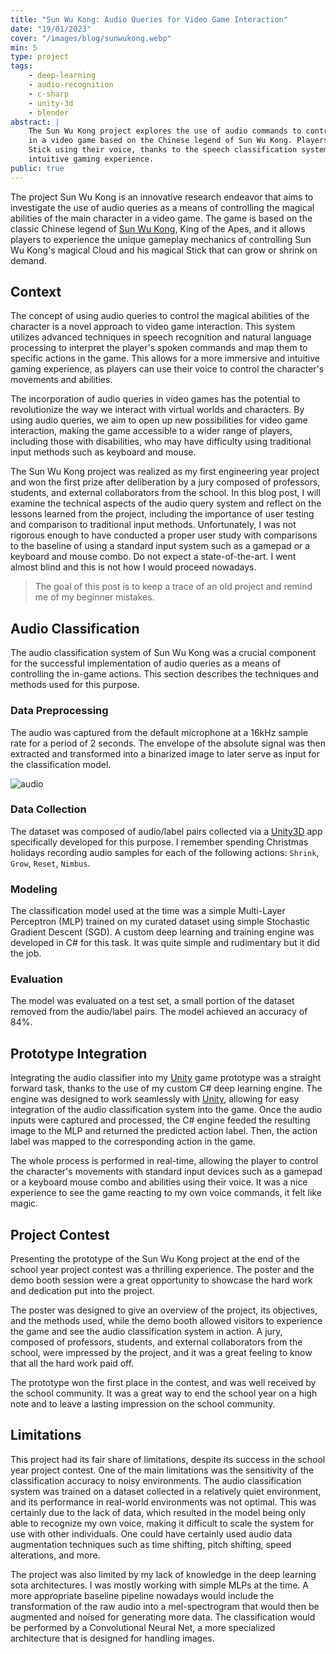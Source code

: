 ```yaml
---
title: "Sun Wu Kong: Audio Queries for Video Game Interaction"
date: "19/01/2023"
cover: "/images/blog/sunwukong.webp"
min: 5
type: project
tags:
    - deep-learning
    - audio-recognition
    - c-sharp
    - unity-3d
    - blender
abstract: |
    The Sun Wu Kong project explores the use of audio commands to control the magical abilities of the main character
    in a video game based on the Chinese legend of Sun Wu Kong. Players can control Sun Wu Kong's magical Cloud and
    Stick using their voice, thanks to the speech classification system. This creates a more immersive and
    intuitive gaming experience.
public: true
---
```


The project Sun Wu Kong is an innovative research endeavor that aims to investigate the use of audio queries as a means of controlling the magical abilities of the main character in a video game. The game is based on the classic Chinese legend of [Sun Wu Kong](https://en.wikipedia.org/wiki/Monkey_King), King of the Apes, and it allows players to experience the unique gameplay mechanics of controlling Sun Wu Kong's magical Cloud and his magical Stick that can grow or shrink on demand.

## Context

The concept of using audio queries to control the magical abilities of the character is a novel approach to video game interaction. This system utilizes advanced techniques in speech recognition and natural language processing to interpret the player's spoken commands and map them to specific actions in the game. This allows for a more immersive and intuitive gaming experience, as players can use their voice to control the character's movements and abilities.

The incorporation of audio queries in video games has the potential to revolutionize the way we interact with virtual worlds and characters. By using audio queries, we aim to open up new possibilities for video game interaction, making the game accessible to a wider range of players, including those with disabilities, who may have difficulty using traditional input methods such as keyboard and mouse.

The Sun Wu Kong project was realized as my first engineering year project and won the first prize after deliberation by a jury composed of professors, students, and external collaborators from the school. In this blog post, I will examine the technical aspects of the audio query system and reflect on the lessons learned from the project, including the importance of user testing and comparison to traditional input methods. Unfortunately, I was not rigorous enough to have conducted a proper user study with comparisons to the baseline of using a standard input system such as a gamepad or a keyboard and mouse combo. Do not expect a state-of-the-art. I went almost blind and this is not how I would proceed nowadays.

> The goal of this post is to keep a trace of an old project and remind me of my beginner mistakes.

## Audio Classification

The audio classification system of Sun Wu Kong was a crucial component for the successful implementation of audio queries as a means of controlling the in-game actions. This section describes the techniques and methods used for this purpose.

### Data Preprocessing

The audio was captured from the default microphone at a 16kHz sample rate for a period of 2 seconds. The envelope of the absolute signal was then extracted and transformed into a binarized image to later serve as input for the classification model.

![audio](/images/blog/action_envelopes.webp)

### Data Collection

The dataset was composed of audio/label pairs collected via a [Unity3D](https://unity.com/) app specifically developed for this purpose. I remember spending Christmas holidays recording audio samples for each of the following actions: `Shrink`, `Grow`, `Reset`, `Nimbus`.

### Modeling

The classification model used at the time was a simple Multi-Layer Perceptron (MLP) trained on my curated dataset using simple Stochastic Gradient Descent (SGD). A custom deep learning and training engine was developed in C# for this task. It was quite simple and rudimentary but it did the job.

### Evaluation

The model was evaluated on a test set, a small portion of the dataset removed from the audio/label pairs. The model achieved an accuracy of 84%.

## Prototype Integration

Integrating the audio classifier into my [Unity](https://unity.com/) game prototype was a straight forward task, thanks to the use of my custom C# deep learning engine. The engine was designed to work seamlessly with [Unity](https://unity.com/), allowing for easy integration of the audio classification system into the game. Once the audio inputs were captured and processed, the C# engine feeded the resulting image to the MLP and returned the predicted action label. Then, the action label was mapped to the corresponding action in the game.

The whole process is performed in real-time, allowing the player to control the character's movements with standard input devices such as a gamepad or a keyboard mouse combo and abilities using their voice. It was a nice experience to see the game reacting to my own voice commands, it felt like magic.

## Project Contest

Presenting the prototype of the Sun Wu Kong project at the end of the school year project contest was a thrilling experience. The poster and the demo booth session were a great opportunity to showcase the hard work and dedication put into the project.

The poster was designed to give an overview of the project, its objectives, and the methods used, while the demo booth allowed visitors to experience the game and see the audio classification system in action. A jury, composed of professors, students, and external collaborators from the school, were impressed by the project, and it was a great feeling to know that all the hard work paid off.

The prototype won the first place in the contest, and was well received by the school community. It was a great way to end the school year on a high note and to leave a lasting impression on the school community.

## Limitations

This project had its fair share of limitations, despite its success in the school year project contest. One of the main limitations was the sensitivity of the classification accuracy to noisy environments. The audio classification system was trained on a dataset collected in a relatively quiet environment, and its performance in real-world environments was not optimal. This was certainly due to the lack of data, which resulted in the model being only able to recognize my own voice, making it difficult to scale the system for use with other individuals. One could have certainly used audio data augmentation techniques such as time shifting, pitch shifting, speed alterations, and more.

The project was also limited by my lack of knowledge in the deep learning sota architectures. I was mostly working with simple MLPs at the time. A more appropriate baseline pipeline nowadays would include the transformation of the raw audio into a mel-spectrogram that would then be augmented and noised for generating more data. The classification would be performed by a Convolutional Neural Net, a more specialized architecture that is designed for handling images.